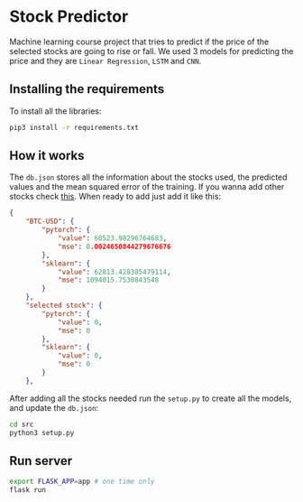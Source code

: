 # Stock Predictor
Machine learning course project that tries to predict if the price of the selected stocks are going to rise or fall. We used 3 models for predicting the price and they are `Linear Regression`, `LSTM` and `CNN`.

## Installing the requirements
To install all the libraries:
```bash
pip3 install -r requirements.txt
```
## How it works
The `db.json` stores all the information about the stocks used, the predicted values and the mean squared error of the training. If you wanna add other stocks check [this](https://github.com/ahnazary/Finance/blob/master/finance/src/database/valid_tickers.csv). When ready to add just add it like this:
```json
{
    "BTC-USD": {
        "pytorch": {
            "value": 60523.98296764683,
            "mse": 0.0024650844279676676
        },
        "sklearn": {
            "value": 62813.428385479114,
            "mse": 1094015.7530843548
        }
    },
    "selected stock": {
        "pytorch": {
            "value": 0,
            "mse": 0
        },
        "sklearn": {
            "value": 0,
            "mse": 0
        }
    },
```
After adding all the stocks needed run the `setup.py` to create all the models, and update the `db.json`:
```bash
cd src
python3 setup.py
```
## Run server
```bash
export FLASK_APP=app # one time only
flask run
```